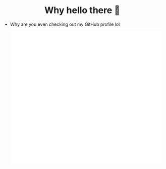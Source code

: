 
<h1 align="center"> Why hello there 👋</h1>

- Why are you even checking out my GitHub profile lol
                   
  <a href="https://monkeytype.com/profile/itzdatmc">
        <img src="https://raw.githubusercontent.com/itzdatmc/itzdatmc/monkeytype-readme/monkeytype-readme-lb.svg" alt="My Monkeytype profile" />
  </a>
                        
              

